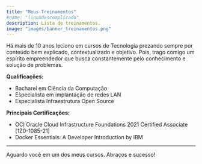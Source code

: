 ```yaml
---
title: "Meus Treinamentos"
#name: "linuxdescomplicado"
description: Lista de treinamentos.
image: "images/banner_treinamentos.png"
---
```

<!-- CONTENT -->

Há mais de 10 anos leciono em cursos de Tecnologia prezando sempre por conteúdo 
bem explicado, contextualizado e objetivo. Pois, trago comigo um espírito empreendedor 
que busca constantemente pelo conhecimento e solução de problemas. 

**Qualificações:**

- Bacharel em Ciência da Computação
- Especialista em implantação de redes LAN
- Especialista Infraestrutura Open Source


**Principais Certificações:**

- OCI Oracle Cloud Infrastructure Foundations 2021 Certified Associate [1Z0-1085-21]
- Docker Essentials: A Developer Introduction by IBM

---

Aguardo você em um dos meus cursos. Abraços e sucesso!

<!--Se você está procurando atualizar seus conhecimentos ou adquirir novas habilidades, nossos treinamentos são ideais para você. Nossos treinamentos são hands-on e baseadas na prática do dia-a-dia, nossos professores são certificados e reconhecidos no mercado.

Domine as principais soluções do mercado e desenvolve sua carreira, ajude você e sua equipe a reduzir o tempo de inatividade e aumenta o poder de resposta a incidentes. 

Incluindo treinamentos em Linux, certificação, DevOps e muitos outros cursos, oferecemos o caminho ideal para que você conquiste suas metas profissionais e corporativas.
-->

